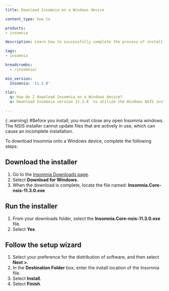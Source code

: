 ```yaml
---
title: Download Insomnia on a Windows device

content_type: how_to

products:
- insomnia

description: Learn how to successfully complete the process of installing Insomnia onto a Windows device.

tags:
- insomnia

breadcrumbs:
  - /insomnia/

min_version:
  Insomnia: '11.3.0'

tldr:
  q: How do I download Insomnia on a Windows device?
  a: Download Insomnia version 11.3.0  to utilize the Windows NSIS installer which now lets you choose the installation directory of your preference.

---
```


{:.warning} #Before you install, you must close any open Insomnia windows. The NSIS installer cannot update files that are actively in use, which can cause an incomplete installation.

To download Insomnia onto a Windows device, complete the following steps:

## Download the installer
1. Go to the [Insomnia Downloads page](/insomnia.rest/download).
2. Select **Download for Windows**.
3. When the download is complete, locate the file named: **Insomnia.Core-nsis-11.3.0.exe**

## Run the installer
1. From your downloads folder, select the **Insomnia.Core-nsis-11.3.0.exe** file.
2. Select **Yes**.

## Follow the setup wizard
1. Select your preference for the distribution of software, and then select **Next >**.
2. In the **Destination Folder** box, enter the install location of the Insomnia file.
3. Select **Install**.
4. Select **Finish**.
